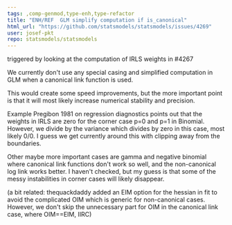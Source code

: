 ```yaml
---
tags: ,comp-genmod,type-enh,type-refactor
title: "ENH/REF  GLM simplify computation if is_canonical"
html_url: "https://github.com/statsmodels/statsmodels/issues/4269"
user: josef-pkt
repo: statsmodels/statsmodels
---
```


triggered by looking at the computation of IRLS weights in #4267

We currently don't use any special casing and simplified computation in GLM when a canonical link function is used.

This would create some speed improvements, but the more important point is that it will most likely increase numerical stability and precision.

Example Pregibon 1981 on regression diagnostics points out that the weights in IRLS are zero for the corner case p=0 and p=1 in Binomial. However, we divide by the variance which divides by zero in this case, most likely 0/0. I guess we get currently around this with clipping away from the boundaries.

Other maybe more important cases are gamma and negative binomial where canonical link functions don't work so well, and the non-canonical log link works better.
I haven't checked, but my guess is that some of the messy instabilities in corner cases will likely disappear.

(a bit related: thequackdaddy added an EIM option for the hessian in fit to avoid the complicated OIM which is generic for non-canonical cases. However, we don't skip the unnecessary part for OIM in the canonical link case, where OIM==EIM, IIRC)

